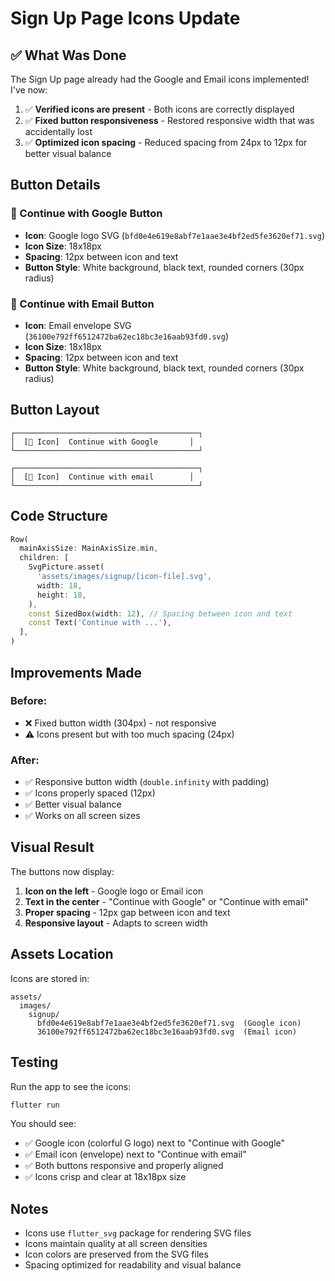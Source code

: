 # Sign Up Page Icons Update

## ✅ What Was Done

The Sign Up page already had the Google and Email icons implemented! I've now:

1. ✅ **Verified icons are present** - Both icons are correctly displayed
2. ✅ **Fixed button responsiveness** - Restored responsive width that was accidentally lost
3. ✅ **Optimized icon spacing** - Reduced spacing from 24px to 12px for better visual balance

## Button Details

### 🔵 Continue with Google Button
- **Icon**: Google logo SVG (`bfd0e4e619e8abf7e1aae3e4bf2ed5fe3620ef71.svg`)
- **Icon Size**: 18x18px
- **Spacing**: 12px between icon and text
- **Button Style**: White background, black text, rounded corners (30px radius)

### 📧 Continue with Email Button
- **Icon**: Email envelope SVG (`36100e792ff6512472ba62ec18bc3e16aab93fd0.svg`)
- **Icon Size**: 18x18px
- **Spacing**: 12px between icon and text
- **Button Style**: White background, black text, rounded corners (30px radius)

## Button Layout

```
┌─────────────────────────────────────────┐
│  [🔵 Icon]  Continue with Google       │
└─────────────────────────────────────────┘

┌─────────────────────────────────────────┐
│  [📧 Icon]  Continue with email        │
└─────────────────────────────────────────┘
```

## Code Structure

```dart
Row(
  mainAxisSize: MainAxisSize.min,
  children: [
    SvgPicture.asset(
      'assets/images/signup/[icon-file].svg',
      width: 18,
      height: 18,
    ),
    const SizedBox(width: 12), // Spacing between icon and text
    const Text('Continue with ...'),
  ],
)
```

## Improvements Made

### Before:
- ❌ Fixed button width (304px) - not responsive
- ⚠️ Icons present but with too much spacing (24px)

### After:
- ✅ Responsive button width (`double.infinity` with padding)
- ✅ Icons properly spaced (12px)
- ✅ Better visual balance
- ✅ Works on all screen sizes

## Visual Result

The buttons now display:
1. **Icon on the left** - Google logo or Email icon
2. **Text in the center** - "Continue with Google" or "Continue with email"
3. **Proper spacing** - 12px gap between icon and text
4. **Responsive layout** - Adapts to screen width

## Assets Location

Icons are stored in:
```
assets/
  images/
    signup/
      bfd0e4e619e8abf7e1aae3e4bf2ed5fe3620ef71.svg  (Google icon)
      36100e792ff6512472ba62ec18bc3e16aab93fd0.svg  (Email icon)
```

## Testing

Run the app to see the icons:
```bash
flutter run
```

You should see:
- ✅ Google icon (colorful G logo) next to "Continue with Google"
- ✅ Email icon (envelope) next to "Continue with email"
- ✅ Both buttons responsive and properly aligned
- ✅ Icons crisp and clear at 18x18px size

## Notes

- Icons use `flutter_svg` package for rendering SVG files
- Icons maintain quality at all screen densities
- Icon colors are preserved from the SVG files
- Spacing optimized for readability and visual balance
